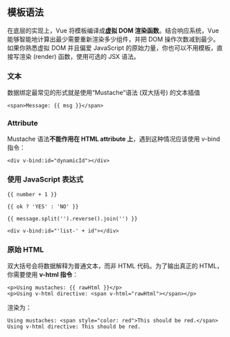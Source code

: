 ## 模板语法

在底层的实现上，Vue 将模板编译成**虚拟 DOM 渲染函数**。结合响应系统，Vue 能够智能地计算出最少需要重新渲染多少组件，并把 DOM 操作次数减到最少。
如果你熟悉虚拟 DOM 并且偏爱 JavaScript 的原始力量，你也可以不用模板，直接写渲染 (render) 函数，使用可选的 JSX 语法。

### 文本

数据绑定最常见的形式就是使用“Mustache”语法 (双大括号) 的文本插值

```
<span>Message: {{ msg }}</span>
```

### Attribute

Mustache 语法**不能作用在 HTML attribute 上**，遇到这种情况应该使用 v-bind 指令：

```
<div v-bind:id="dynamicId"></div>
```

### 使用 JavaScript 表达式

```
{{ number + 1 }}

{{ ok ? 'YES' : 'NO' }}

{{ message.split('').reverse().join('') }}

<div v-bind:id="'list-' + id"></div>
```

### 原始 HTML

双大括号会将数据解释为普通文本，而非 HTML 代码。为了输出真正的 HTML，你需要使用 **v-html 指令**：

```
<p>Using mustaches: {{ rawHtml }}</p>
<p>Using v-html directive: <span v-html="rawHtml"></span></p>
```

渲染为：

```
Using mustaches: <span style="color: red">This should be red.</span>
Using v-html directive: This should be red.
```





